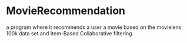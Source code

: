 # MovieRecommendation
a program where it recommends a user a movie based on the movielens 100k data set and Item-Based Collaborative filtering
